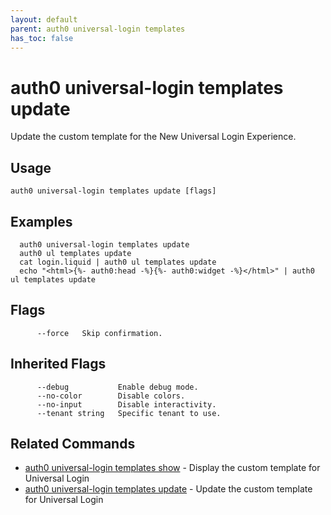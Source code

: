 ```yaml
---
layout: default
parent: auth0 universal-login templates
has_toc: false
---
```

# auth0 universal-login templates update

Update the custom template for the New Universal Login Experience.

## Usage
```
auth0 universal-login templates update [flags]
```

## Examples

```
  auth0 universal-login templates update
  auth0 ul templates update
  cat login.liquid | auth0 ul templates update
  echo "<html>{%- auth0:head -%}{%- auth0:widget -%}</html>" | auth0 ul templates update
```


## Flags

```
      --force   Skip confirmation.
```


## Inherited Flags

```
      --debug           Enable debug mode.
      --no-color        Disable colors.
      --no-input        Disable interactivity.
      --tenant string   Specific tenant to use.
```


## Related Commands

- [auth0 universal-login templates show](auth0_universal-login_templates_show.md) - Display the custom template for Universal Login
- [auth0 universal-login templates update](auth0_universal-login_templates_update.md) - Update the custom template for Universal Login


